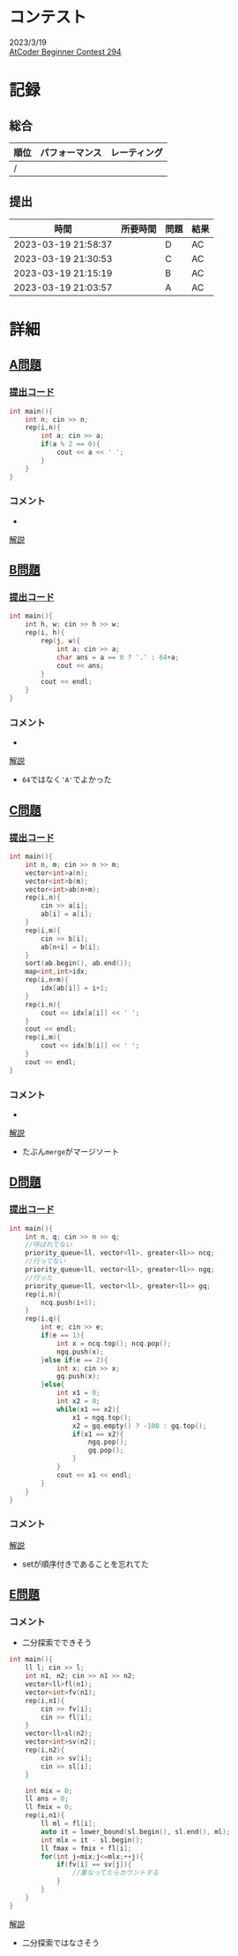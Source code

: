 # コンテスト
2023/3/19<br>
[AtCoder Beginner Contest 294](https://atcoder.jp/contests/abc294)

# 記録
## 総合
|  順位  |  パフォーマンス  | レーティング |
| ---- | ---- | ---- |
|   /   |  |  |

## 提出
|  時間  |  所要時間  |  問題  | 結果 |
| ---- | ---- | ---- | ---- |
| 2023-03-19 21:58:37 |  | D | AC |
| 2023-03-19 21:30:53 |  | C | AC |
| 2023-03-19 21:15:19 |  | B | AC |
| 2023-03-19 21:03:57 |  | A | AC |


# 詳細
## [A問題](https://atcoder.jp/contests/abc294/tasks/abc294_a)
### [提出コード](https://atcoder.jp/contests/abc294/submissions/39845769)
```c++
int main(){
    int n; cin >> n;
    rep(i,n){
        int a; cin >> a;
        if(a % 2 == 0){
            cout << a << ' ';
        }
    }
} 
```

### コメント

* 

[解説](https://atcoder.jp/contests/abc294/editorial/5982)


## [B問題](https://atcoder.jp/contests/abc294/tasks/abc294_b)
### [提出コード](https://atcoder.jp/contests/abc294/submissions/39855455)
```c++
int main(){
    int h, w; cin >> h >> w;
    rep(i, h){
        rep(j, w){
            int a; cin >> a;
            char ans = a == 0 ? '.' : 64+a;
            cout << ans;
        }
        cout << endl;
    }
}
```

### コメント

* 

[解説](https://atcoder.jp/contests/abc294/editorial/6004)

* ```64```ではなく```'A'```でよかった


## [C問題](https://atcoder.jp/contests/abc294/tasks/abc294_c)
### [提出コード](https://atcoder.jp/contests/abc294/submissions/39862392)

```c++
int main(){
    int n, m; cin >> n >> m;
    vector<int>a(n);
    vector<int>b(m);
    vector<int>ab(n+m);
    rep(i,n){
        cin >> a[i];
        ab[i] = a[i];
    }
    rep(i,m){
        cin >> b[i];
        ab[n+i] = b[i];
    }
    sort(ab.begin(), ab.end());
    map<int,int>idx;
    rep(i,n+m){
        idx[ab[i]] = i+1;
    }
    rep(i,n){
        cout << idx[a[i]] << ' ';
    }
    cout << endl;
    rep(i,m){
        cout << idx[b[i]] << ' ';
    }
    cout << endl;
} 
```

### コメント
* 

[解説](https://atcoder.jp/contests/abc294/editorial/5989)

* たぶん```merge```がマージソート


## [D問題](https://atcoder.jp/contests/abc294/tasks/abc294_d)
### [提出コード](https://atcoder.jp/contests/abc294/submissions/39870469)

```c++
int main(){
    int n, q; cin >> n >> q;
    //呼ばれてない
    priority_queue<ll, vector<ll>, greater<ll>> ncq;
    //行ってない
    priority_queue<ll, vector<ll>, greater<ll>> ngq;
    //行った
    priority_queue<ll, vector<ll>, greater<ll>> gq;
    rep(i,n){
        ncq.push(i+1);
    }
    rep(i,q){
        int e; cin >> e;
        if(e == 1){
            int x = ncq.top(); ncq.pop();
            ngq.push(x);
        }else if(e == 2){
            int x; cin >> x;
            gq.push(x);
        }else{
            int x1 = 0;
            int x2 = 0;
            while(x1 == x2){
                x1 = ngq.top();
                x2 = gq.empty() ? -100 : gq.top();
                if(x1 == x2){
                    ngq.pop(); 
                    gq.pop();
                }
            }
            cout << x1 << endl; 
        }
    }
}
```

### コメント

[解説](https://atcoder.jp/contests/abc294/editorial/6005)

* setが順序付きであることを忘れてた

## [E問題](https://atcoder.jp/contests/abc294/tasks/abc294_e)

### コメント
* 二分探索でできそう

```c++
int main(){
    ll l; cin >> l;
    int n1, n2; cin >> n1 >> n2;
    vector<ll>fl(n1);
    vector<int>fv(n1);
    rep(i,n1){
        cin >> fv[i];
        cin >> fl[i];
    }
    vector<ll>sl(n2);
    vector<int>sv(n2);
    rep(i,n2){
        cin >> sv[i];
        cin >> sl[i];
    }

    int mix = 0;
    ll ans = 0;
    ll fmix = 0;
    rep(i,n1){
        ll ml = fl[i];
        auto it = lower_bound(sl.begin(), sl.end(), ml);
        int mlx = it - sl.begin();
        ll fmax = fmix + fl[i];
        for(int j=mix;j<=mlx;++j){
            if(fv[i] == sv[j]){
                //重なってたらカウントする
            }
        }
    }
}   
```

[解説](https://atcoder.jp/contests/abc294/editorial/5990)

* 二分探索ではなさそう